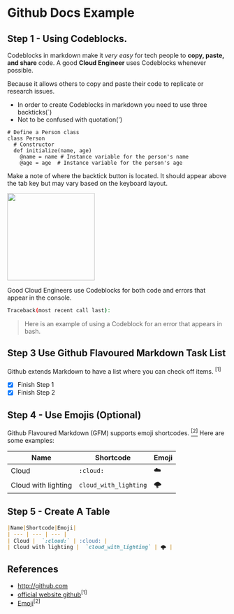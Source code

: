# Github Docs Example

## Step 1 - Using Codeblocks.

Codeblocks in markdown make it *very easy* for tech people to **copy, paste, and share** code.
A good __Cloud Engineer__ uses Codeblocks whenever possible.

Because it allows others to copy and paste their code to replicate or research issues.
- In order to create Codeblocks in markdown you need to use three backticks(`)
-  Not to be confused with quotation(')

```
# Define a Person class
class Person
  # Constructor
  def initialize(name, age)
    @name = name # Instance variable for the person's name
    @age = age  # Instance variable for the person's age
 ```

Make a note of where the backtick button is located.
It should appear above the tab key but may vary based on the keyboard layout.

<img width = "200px" src = "https://github.com/dadadei/github-docs-example/assets/49823349/5bcc6a81-40a6-48a8-aaf3-c7cabd4b7303"/>

Good Cloud Engineers use Codeblocks for both code and errors that appear in the console.

```bash
Traceback(most recent call last):
```
> Here is an example of using a Codeblock for an error that appears in bash.

## Step 3 Use Github Flavoured Markdown Task List
Github extends Markdown to have a list where you can check off items. <sup>[1]</sup>

- [x] Finish Step 1
- [x] Finish Step 2

## Step 4 - Use Emojis (Optional)

Github Flavoured Markdown (GFM) supports emoji shortcodes. [<sup>[2]</sup>](#external-references)
Here are some examples:

|Name|Shortcode|Emoji|
| --- | --- | --- |
| Cloud |  `:cloud:` | :cloud: |
| Cloud with lighting |  `cloud_with_lighting` | 🌩️ |

## Step 5 - Create A Table

```md
|Name|Shortcode|Emoji|
| --- | --- | --- |
| Cloud |  `:cloud:` | :cloud: |
| Cloud with lighting |  `cloud_with_lighting` | 🌩️ |
```

## References
- http://github.com
- [official website github](http://github.com)<sup>[1]<sup>
- [Emoji](http://github.com)<sup>[2]</sup>
